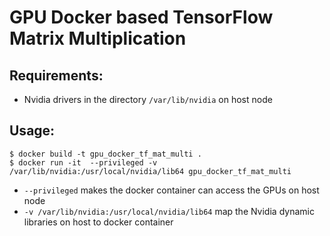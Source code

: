 # GPU Docker based TensorFlow Matrix Multiplication

## Requirements:
* Nvidia drivers in the directory `/var/lib/nvidia` on host node

## Usage:
```
$ docker build -t gpu_docker_tf_mat_multi .
$ docker run -it  --privileged -v /var/lib/nvidia:/usr/local/nvidia/lib64 gpu_docker_tf_mat_multi
```

* `--privileged` makes the docker container can access the GPUs on host node
* `-v /var/lib/nvidia:/usr/local/nvidia/lib64` map the Nvidia dynamic libraries on host to docker container
